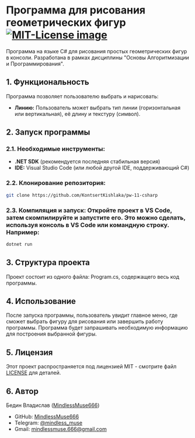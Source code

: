 # Программа для рисования геометрических фигур <a href="https://opensource.org/licenses/MIT"><img src="https://img.shields.io/badge/License-MIT-yellow.svg" alt="MIT-License image"></a>

Программа на языке C# для рисования простых геометрических фигур в консоли.  Разработана в рамках дисциплины "Основы Алгоритмизации и Программирования".


## 1. Функциональность

Программа позволяет пользователю выбрать и нарисовать:

* **Линию:**  Пользователь может выбрать тип линии (горизонтальная или вертикальная), её длину и текстуру (символ).


## 2. Запуск программы

### 2.1. **Необходимые инструменты:**
* **.NET SDK** (рекомендуется последняя стабильная версия)
* **IDE:** Visual Studio Code (или любой другой IDE, поддерживающий C#)

### 2.2. **Клонирование репозитория:**

```bash
git clone https://github.com/KontsertKishlaka/pw-11-csharp
```

### 2.3. **Компиляция и запуск:** Откройте проект в VS Code, затем скомпилируйте и запустите его. Это можно сделать, используя консоль в VS Code или командную строку.  Например:

```bash
dotnet run
```


## 3. Структура проекта

Проект состоит из одного файла: Program.cs, содержащего весь код программы.


## 4. Использование

После запуска программы, пользователь увидит главное меню, где сможет выбрать фигуру для рисования или завершить работу программы.  Программа будет запрашивать необходимую информацию для построения выбранной фигуры.


## 5. Лицензия
Этот проект распространяется под лицензией MIT - смотрите файл [LICENSE](LICENSE) для деталей.


## 6. Автор
Бедин Владислав ([MindlessMuse666](https://github.com/MindlessMuse666))

* GitHub: [MindlessMuse666](https://github.com/MindlessMuse666 "Владислав: https://github.com/MindlessMuse666")
* Telegram: [@mindless_muse](t.me/mindless_muse)
* Gmail: [mindlessmuse.666@gmail.com](mindlessmuse.666@gmail.com)